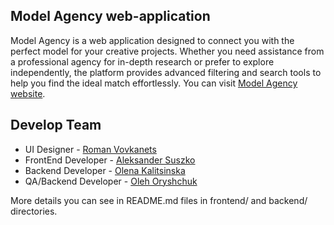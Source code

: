 ## Model Agency web-application

Model Agency is a web application designed to connect you with the perfect
model for your creative projects. Whether you need assistance from a professional agency for in-depth research
or prefer to explore independently, the platform provides advanced filtering and search tools to help you find
the ideal match effortlessly. You can visit [Model Agency website](https://modelagency.onrender.com/).

## Develop Team
- UI Designer - [Roman Vovkanets](https://www.linkedin.com/in/roman-vovkanets-6574a6329/)
- FrontEnd Developer - [Aleksander Suszko](https://www.linkedin.com/in/aleksander-suszko/)
- Backend Developer - [Olena Kalitsinska](https://www.linkedin.com/in/olena-kalitsinska-05a31a264/)
- QA/Backend Developer - [Oleh Oryshchuk](https://www.linkedin.com/in/oleh-oryshchuk-9b0714288/)

More details you can see in README.md files in frontend/ and backend/ directories.
